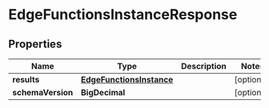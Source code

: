 

# EdgeFunctionsInstanceResponse


## Properties

| Name | Type | Description | Notes |
|------------ | ------------- | ------------- | -------------|
|**results** | [**EdgeFunctionsInstance**](EdgeFunctionsInstance.md) |  |  [optional] |
|**schemaVersion** | **BigDecimal** |  |  [optional] |



